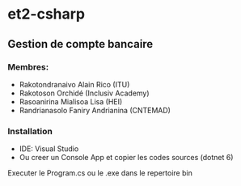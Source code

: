 # et2-csharp

## Gestion de compte bancaire

### Membres:

 - Rakotondranaivo Alain Rico (ITU)
 - Rakotoson Orchidé (Inclusiv Academy)
 - Rasoanirina Mialisoa Lisa (HEI)
 - Randrianasolo Faniry Andrianina (CNTEMAD)

### Installation
  - IDE: Visual Studio
  - Ou creer un Console App et copier les codes sources (dotnet 6)

Executer le Program.cs ou le .exe dans le repertoire bin
